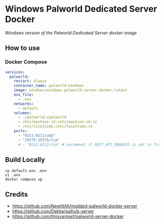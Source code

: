 # Windows Palworld Dedicated Server Docker
*Windows version of the Palworld Dedicated Server docker image*


## How to use

### Docker Compose

```yaml
services:
  palworld:
    restart: always
    container_name: palworld-windows
    image: windows/windows-palworld-server-docker:latest
    env_file:
      - .env
    networks:
      - default
    volumes:
      - ./palworld:/palworld
      - /etc/machine-id:/etc/machine-id:ro
      - /etc/localtime:/etc/localtime:ro
    ports:
      - "8211:8211/udp"
      - "25575:25575/tcp"
      # - "8212:8212/tcp" # uncomment if REST_API_ENABLED is set to True
```



## Build Locally

```
cp default.env .env
vi .env
docker compose up
```

## Credits

* https://github.com/NewittAll/modded-palworld-docker-server
* https://github.com/Dekita/palhub-server
* https://github.com/thijsvanloef/palworld-server-docker